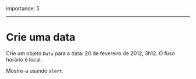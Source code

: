importance: 5

---

# Crie uma data

Crie um objeto `Data` para a data: 20 de fevereiro de 2012, 3h12. O fuso horário é local.

Mostre-a usando `alert`.
